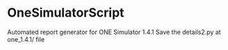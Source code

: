 # OneSimulatorScript
Automated report generator for ONE Simulator 1.4.1
Save the details2.py at one_1.4.1/ file
